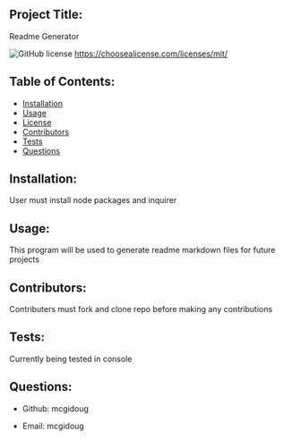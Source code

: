 
  ## Project Title: 
  Readme Generator

  ![GitHub license](https://img.shields.io/github/license/Naereen/StrapDown.js.svg)
  https://choosealicense.com/licenses/mit/
  ## Table of Contents:

  - [Installation](#installation)
  - [Usage](#usage)
  - [License](#license)
  - [Contributors](#contributors)
  - [Tests](#tests)
  - [Questions](#questions)

  ## Installation:

  User must install node packages and inquirer
  

  ## Usage:

  This program will be used to generate readme markdown files for future projects

  ## Contributors:

  Contributers must fork and clone repo before making any contributions

  ## Tests:
  
  Currently being tested in console

  ## Questions:

- Github: mcgidoug
  
- Email: mcgidoug
